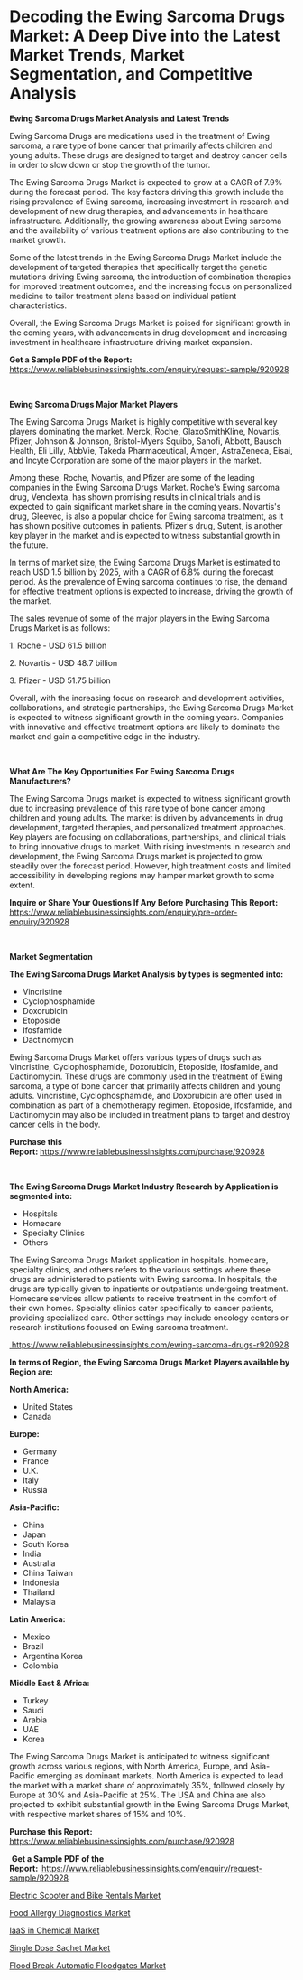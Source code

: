<p><h1>Decoding the Ewing Sarcoma Drugs Market: A Deep Dive into the Latest Market Trends, Market Segmentation, and Competitive Analysis</h1></p><p><strong>Ewing Sarcoma Drugs Market Analysis and Latest Trends</strong></p>
<p><p>Ewing Sarcoma Drugs are medications used in the treatment of Ewing sarcoma, a rare type of bone cancer that primarily affects children and young adults. These drugs are designed to target and destroy cancer cells in order to slow down or stop the growth of the tumor.</p><p>The Ewing Sarcoma Drugs Market is expected to grow at a CAGR of 7.9% during the forecast period. The key factors driving this growth include the rising prevalence of Ewing sarcoma, increasing investment in research and development of new drug therapies, and advancements in healthcare infrastructure. Additionally, the growing awareness about Ewing sarcoma and the availability of various treatment options are also contributing to the market growth.</p><p>Some of the latest trends in the Ewing Sarcoma Drugs Market include the development of targeted therapies that specifically target the genetic mutations driving Ewing sarcoma, the introduction of combination therapies for improved treatment outcomes, and the increasing focus on personalized medicine to tailor treatment plans based on individual patient characteristics.</p><p>Overall, the Ewing Sarcoma Drugs Market is poised for significant growth in the coming years, with advancements in drug development and increasing investment in healthcare infrastructure driving market expansion.</p></p>
<p><strong>Get a Sample PDF of the Report:&nbsp;</strong> <a href="https://www.reliablebusinessinsights.com/enquiry/request-sample/920928">https://www.reliablebusinessinsights.com/enquiry/request-sample/920928</a></p>
<p>&nbsp;</p>
<p><strong>Ewing Sarcoma Drugs Major Market Players</strong></p>
<p><p>The Ewing Sarcoma Drugs Market is highly competitive with several key players dominating the market. Merck, Roche, GlaxoSmithKline, Novartis, Pfizer, Johnson & Johnson, Bristol-Myers Squibb, Sanofi, Abbott, Bausch Health, Eli Lilly, AbbVie, Takeda Pharmaceutical, Amgen, AstraZeneca, Eisai, and Incyte Corporation are some of the major players in the market.</p><p>Among these, Roche, Novartis, and Pfizer are some of the leading companies in the Ewing Sarcoma Drugs Market. Roche's Ewing sarcoma drug, Venclexta, has shown promising results in clinical trials and is expected to gain significant market share in the coming years. Novartis's drug, Gleevec, is also a popular choice for Ewing sarcoma treatment, as it has shown positive outcomes in patients. Pfizer's drug, Sutent, is another key player in the market and is expected to witness substantial growth in the future.</p><p>In terms of market size, the Ewing Sarcoma Drugs Market is estimated to reach USD 1.5 billion by 2025, with a CAGR of 6.8% during the forecast period. As the prevalence of Ewing sarcoma continues to rise, the demand for effective treatment options is expected to increase, driving the growth of the market.</p><p>The sales revenue of some of the major players in the Ewing Sarcoma Drugs Market is as follows:</p><p>1. Roche - USD 61.5 billion</p><p>2. Novartis - USD 48.7 billion</p><p>3. Pfizer - USD 51.75 billion</p><p>Overall, with the increasing focus on research and development activities, collaborations, and strategic partnerships, the Ewing Sarcoma Drugs Market is expected to witness significant growth in the coming years. Companies with innovative and effective treatment options are likely to dominate the market and gain a competitive edge in the industry.</p></p>
<p>&nbsp;</p>
<p><strong>What Are The Key Opportunities For Ewing Sarcoma Drugs Manufacturers?</strong></p>
<p><p>The Ewing Sarcoma Drugs market is expected to witness significant growth due to increasing prevalence of this rare type of bone cancer among children and young adults. The market is driven by advancements in drug development, targeted therapies, and personalized treatment approaches. Key players are focusing on collaborations, partnerships, and clinical trials to bring innovative drugs to market. With rising investments in research and development, the Ewing Sarcoma Drugs market is projected to grow steadily over the forecast period. However, high treatment costs and limited accessibility in developing regions may hamper market growth to some extent.</p></p>
<p><strong>Inquire or Share Your Questions If Any Before Purchasing This Report:</strong> <a href="https://www.reliablebusinessinsights.com/enquiry/pre-order-enquiry/920928">https://www.reliablebusinessinsights.com/enquiry/pre-order-enquiry/920928</a></p>
<p>&nbsp;</p>
<p><strong>Market Segmentation</strong></p>
<p><strong>The Ewing Sarcoma Drugs Market Analysis by types is segmented into:</strong></p>
<p><ul><li>Vincristine</li><li>Cyclophosphamide</li><li>Doxorubicin</li><li>Etoposide</li><li>Ifosfamide</li><li>Dactinomycin</li></ul></p>
<p><p>Ewing Sarcoma Drugs Market offers various types of drugs such as Vincristine, Cyclophosphamide, Doxorubicin, Etoposide, Ifosfamide, and Dactinomycin. These drugs are commonly used in the treatment of Ewing sarcoma, a type of bone cancer that primarily affects children and young adults. Vincristine, Cyclophosphamide, and Doxorubicin are often used in combination as part of a chemotherapy regimen. Etoposide, Ifosfamide, and Dactinomycin may also be included in treatment plans to target and destroy cancer cells in the body.</p></p>
<p><strong>Purchase this Report:&nbsp;</strong><a href="https://www.reliablebusinessinsights.com/purchase/920928">https://www.reliablebusinessinsights.com/purchase/920928</a></p>
<p>&nbsp;</p>
<p><strong>The Ewing Sarcoma Drugs Market Industry Research by Application is segmented into:</strong></p>
<p><ul><li>Hospitals</li><li>Homecare</li><li>Specialty Clinics</li><li>Others</li></ul></p>
<p><p>The Ewing Sarcoma Drugs Market application in hospitals, homecare, specialty clinics, and others refers to the various settings where these drugs are administered to patients with Ewing sarcoma. In hospitals, the drugs are typically given to inpatients or outpatients undergoing treatment. Homecare services allow patients to receive treatment in the comfort of their own homes. Specialty clinics cater specifically to cancer patients, providing specialized care. Other settings may include oncology centers or research institutions focused on Ewing sarcoma treatment.</p></p>
<p><a href="https://www.reliablebusinessinsights.com/ewing-sarcoma-drugs-r920928">&nbsp;https://www.reliablebusinessinsights.com/ewing-sarcoma-drugs-r920928</a></p>
<p><strong>In terms of Region, the Ewing Sarcoma Drugs Market Players available by Region are:</strong></p>
<p>
    <p> <strong> North America: </strong>
        <ul>
            <li>United States</li>
            <li>Canada</li>
        </ul>
        </p> 
    <p> <strong> Europe: </strong>
        <ul>
            <li>Germany</li>
            <li>France</li>
            <li>U.K.</li>
            <li>Italy</li>
            <li>Russia</li>
        </ul>
        </p> 
    <p> <strong> Asia-Pacific: </strong>
        <ul>
            <li>China</li>
            <li>Japan</li>
            <li>South Korea</li>
            <li>India</li>
            <li>Australia</li>
            <li>China Taiwan</li>
            <li>Indonesia</li>
            <li>Thailand</li>
            <li>Malaysia</li>
        </ul>
        </p> 
    <p> <strong> Latin America: </strong>
        <ul>
            <li>Mexico</li>
            <li>Brazil</li>
            <li>Argentina Korea</li>
            <li>Colombia</li>
        </ul>
        </p> 
    <p> <strong> Middle East & Africa: </strong>
        <ul>
            <li>Turkey</li>
            <li>Saudi</li>
            <li>Arabia</li>
            <li>UAE</li>
            <li>Korea</li>
        </ul>
    </p>
    </p>
<p><p>The Ewing Sarcoma Drugs Market is anticipated to witness significant growth across various regions, with North America, Europe, and Asia-Pacific emerging as dominant markets. North America is expected to lead the market with a market share of approximately 35%, followed closely by Europe at 30% and Asia-Pacific at 25%. The USA and China are also projected to exhibit substantial growth in the Ewing Sarcoma Drugs Market, with respective market shares of 15% and 10%.</p></p>
<p><strong>Purchase this Report: </strong><a href="https://www.reliablebusinessinsights.com/purchase/920928">https://www.reliablebusinessinsights.com/purchase/920928</a></p>
<p>&nbsp;<strong>Get a Sample PDF of the Report:&nbsp;&nbsp;</strong><a href="https://www.reliablebusinessinsights.com/enquiry/request-sample/920928">https://www.reliablebusinessinsights.com/enquiry/request-sample/920928</a></p>
<p><strong></strong></p>
<p><p><a href="https://github.com/kishanagarner91/Market-Research-Report-List-1/blob/main/electric-scooter-and-bike-rentals-market.md">Electric Scooter and Bike Rentals Market</a></p><p><a href="https://github.com/hrhzhypq19/Market-Research-Report-List-1/blob/main/food-allergy-diagnostics-market.md">Food Allergy Diagnostics Market</a></p><p><a href="https://github.com/FredaSauer/Market-Research-Report-List-1/blob/main/iaas-in-chemical-market.md">IaaS in Chemical Market</a></p><p><a href="https://www.linkedin.com/pulse/global-single-dose-sachet-market-trends-insights-growth-bglze?trackingId=eHDLuLifS7aAJdmtmNYWcg%3D%3D">Single Dose Sachet Market</a></p><p><a href="https://github.com/arabintang013/Market-Research-Report-List-1/blob/main/flood-break-automatic-floodgates-market.md">Flood Break Automatic Floodgates Market</a></p></p>